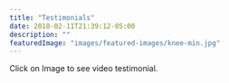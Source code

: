 ```yaml
---
title: "Testimonials"
date: 2018-02-11T21:39:12-05:00
description: ""
featuredImage: "images/featured-images/knee-min.jpg"
---
```


Click on Image to see video testimonial.
